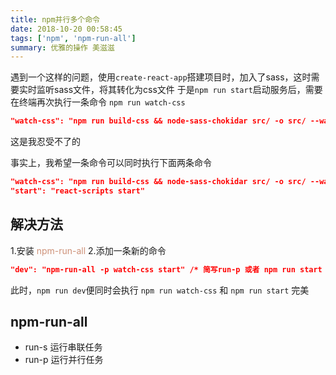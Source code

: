 ```yaml
---
title: npm并行多个命令
date: 2018-10-20 00:58:45
tags: ['npm', 'npm-run-all']
summary: 优雅的操作 美滋滋
---
```

遇到一个这样的问题，使用`create-react-app`搭建项目时，加入了sass，这时需要实时监听sass文件，将其转化为css文件
于是`npm run start`启动服务后，需要在终端再次执行一条命令 `npm run watch-css`
```json
"watch-css": "npm run build-css && node-sass-chokidar src/ -o src/ --watch --recursive"
```
这是我忍受不了的

事实上，我希望一条命令可以同时执行下面两条命令
```json
"watch-css": "npm run build-css && node-sass-chokidar src/ -o src/ --watch --recursive",
"start": "react-scripts start"
```

## 解决方法
1.安装 <span data-type="color" style="color:#ce9178">npm-run-all</span>
2.添加一条新的命令
```json
"dev": "npm-run-all -p watch-css start" /* 简写run-p 或者 npm run start & npm run watch-css */
```

此时，`npm run dev`便同时会执行 `npm run watch-css` 和 `npm run start`
完美
## npm-run-all
* run-s 运行串联任务
* run-p 运行并行任务

